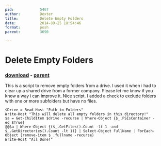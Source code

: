 ```yaml
---
pid:            5467
author:         Dexter
title:          Delete Empty Folders
date:           2014-09-25 18:54:46
format:         posh
parent:         3690

---
```


# Delete Empty Folders

### [download](//scripts/5467.ps1) - [parent](//scripts/3690.md)

This is a script to remove empty folders from a drive. I used it when i had to clear up a shared drive from a former company.
Please let me know if you know a way i can improve it.
Nice script.  I added a check to exclude folders with one or more subfolders but have no files.

```posh
$Drive = Read-Host "Path to Folders"
Write-Host "This will delete all empty folders in this directory!"
$a = Get-ChildItem $drive -recurse | Where-Object {$_.PSIsContainer -eq $True}
@@$a | Where-Object {($_.GetFiles().Count -lt 1 -and $_.GetDirectories().Count -lt 1)} | Select-Object FullName | ForEach-Object {remove-item $_.fullname -recurse} 
Write-Host "All Done!"
```
